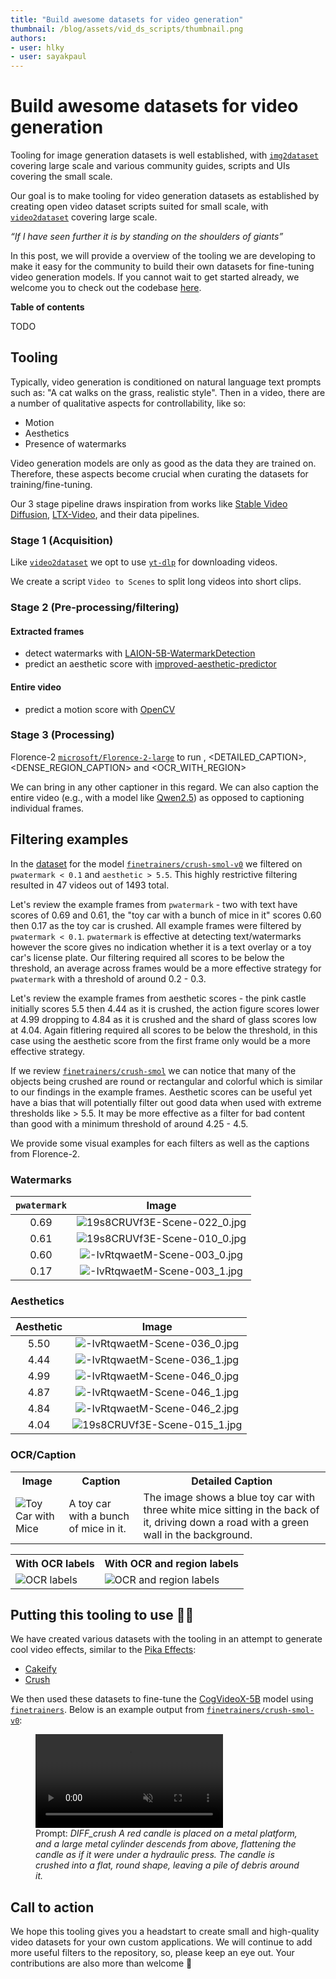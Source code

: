 ```yaml
---
title: "Build awesome datasets for video generation"
thumbnail: /blog/assets/vid_ds_scripts/thumbnail.png
authors:
- user: hlky
- user: sayakpaul
---
```


# Build awesome datasets for video generation

Tooling for image generation datasets is well established, with [`img2dataset`](https://github.com/rom1504/img2dataset) covering large scale and various community guides, scripts and UIs covering the small scale.

Our goal is to make tooling for video generation datasets as established by creating open video dataset scripts suited for small scale, with [`video2dataset`](https://github.com/iejMac/video2dataset) covering large scale.

*“If I have seen further it is by standing on the shoulders of giants”*

In this post, we will provide a overview of the tooling we are developing to make it easy for the community to build their own datasets for fine-tuning video generation models. If you cannot wait to get started already, we welcome you to check out the codebase [here](https://github.com/huggingface/video-dataset-scripts/tree/main/video_processing). 

**Table of contents**

TODO

## Tooling

Typically, video generation is conditioned on natural language text prompts such as: "A cat walks on the grass, realistic style". Then in a video, there are a number of qualitative aspects for controllability, like so:

* Motion
* Aesthetics
* Presence of watermarks

Video generation models are only as good as the data they are trained on. Therefore, these aspects become crucial when curating the datasets for training/fine-tuning.

Our 3 stage pipeline draws inspiration from works like [Stable Video Diffusion](https://arxiv.org/abs/2311.15127), [LTX-Video](https://arxiv.org/abs/2501.00103), and their data pipelines.

### Stage 1 (Acquisition)

Like [`video2dataset`](https://github.com/iejMac/video2dataset) we opt to use [`yt-dlp`](https://github.com/yt-dlp/yt-dlp) for downloading videos.

We create a script `Video to Scenes` to split long videos into short clips.

### Stage 2 (Pre-processing/filtering)

#### Extracted frames

- detect watermarks with [LAION-5B-WatermarkDetection](https://github.com/LAION-AI/LAION-5B-WatermarkDetection)
- predict an aesthetic score with [improved-aesthetic-predictor](https://github.com/christophschuhmann/improved-aesthetic-predictor)

#### Entire video

- predict a motion score with [OpenCV](https://docs.opencv.org/3.4/d4/dee/tutorial_optical_flow.html)

### Stage 3 (Processing)

Florence-2 [`microsoft/Florence-2-large`](http://hf.co/microsoft/Florence-2-large) to run <CAPTION>, <DETAILED_CAPTION>, <DENSE_REGION_CAPTION> and <OCR_WITH_REGION>

We can bring in any other captioner in this regard. We can also caption the entire video (e.g., with a model like [Qwen2.5](https://huggingface.co/docs/transformers/main/en/model_doc/qwen2_5_vl)) as opposed to captioning individual frames.

## Filtering examples

In the [dataset](https://huggingface.co/datasets/finetrainers/crush-smol) for the model [`finetrainers/crush-smol-v0`](https://hf.co/finetrainers/crush-smol-v0) we filtered on `pwatermark < 0.1` and `aesthetic > 5.5`. This highly restrictive filtering resulted in 47 videos out of 1493 total. 

Let's review the example frames from `pwatermark` - two with text have scores of 0.69 and 0.61, the "toy car with a bunch of mice in it" scores 0.60 then 0.17 as the toy car is crushed. All example frames were filtered by `pwatermark < 0.1`. `pwatermark` is effective at detecting text/watermarks however the score gives no indication whether it is a text overlay or a toy car's license plate. Our filtering required all scores to be below the threshold, an average across frames would be a more effective strategy for `pwatermark` with a threshold of around 0.2 - 0.3.

Let's review the example frames from aesthetic scores - the pink castle initially scores 5.5 then 4.44 as it is crushed, the action figure scores lower at 4.99 dropping to 4.84 as it is crushed and the shard of glass scores low at 4.04. Again fitlering required all scores to be below the threshold, in this case using the aesthetic score from the first frame only would be a more effective strategy. 

If we review [`finetrainers/crush-smol`](https://huggingface.co/datasets/finetrainers/crush-smol) we can notice that many of the objects being crushed are round or rectangular and colorful which is similar to our findings in the example frames. Aesthetic scores can be useful yet have a bias that will potentially filter out good data when used with extreme thresholds like > 5.5. It may be more effective as a filter for bad content than good with a minimum threshold of around 4.25 - 4.5.

We provide some visual examples for each filters as well as the captions from Florence-2.

### Watermarks

| **`pwatermark`** | **Image** |
|:----------:|:-----:|
| 0.69       | ![19s8CRUVf3E-Scene-022_0.jpg](https://huggingface.co/datasets/huggingface/documentation-images/resolve/main/blog/vid_ds_scripts/19s8CRUVf3E-Scene-022_0.jpg) |
| 0.61       | ![19s8CRUVf3E-Scene-010_0.jpg](https://huggingface.co/datasets/huggingface/documentation-images/resolve/main/blog/vid_ds_scripts/19s8CRUVf3E-Scene-010_0.jpg) |
| 0.60       | ![-IvRtqwaetM-Scene-003_0.jpg](https://huggingface.co/datasets/huggingface/documentation-images/resolve/main/blog/vid_ds_scripts/-IvRtqwaetM-Scene-003_0.jpg) |
| 0.17       | ![-IvRtqwaetM-Scene-003_1.jpg](https://huggingface.co/datasets/huggingface/documentation-images/resolve/main/blog/vid_ds_scripts/-IvRtqwaetM-Scene-003_1.jpg) |


### Aesthetics

| **Aesthetic** | **Image** |
|:---------:|:-----:|
| 5.50      | ![-IvRtqwaetM-Scene-036_0.jpg](https://huggingface.co/datasets/huggingface/documentation-images/resolve/main/blog/vid_ds_scripts/-IvRtqwaetM-Scene-036_0.jpg) |
| 4.44      | ![-IvRtqwaetM-Scene-036_1.jpg](https://huggingface.co/datasets/huggingface/documentation-images/resolve/main/blog/vid_ds_scripts/-IvRtqwaetM-Scene-036_1.jpg) |
| 4.99      | ![-IvRtqwaetM-Scene-046_0.jpg](https://huggingface.co/datasets/huggingface/documentation-images/resolve/main/blog/vid_ds_scripts/-IvRtqwaetM-Scene-046_0.jpg) |
| 4.87      | ![-IvRtqwaetM-Scene-046_1.jpg](https://huggingface.co/datasets/huggingface/documentation-images/resolve/main/blog/vid_ds_scripts/-IvRtqwaetM-Scene-046_1.jpg) |
| 4.84      | ![-IvRtqwaetM-Scene-046_2.jpg](https://huggingface.co/datasets/huggingface/documentation-images/resolve/main/blog/vid_ds_scripts/-IvRtqwaetM-Scene-046_2.jpg) |
| 4.04      | ![19s8CRUVf3E-Scene-015_1.jpg](https://huggingface.co/datasets/huggingface/documentation-images/resolve/main/blog/vid_ds_scripts/19s8CRUVf3E-Scene-015_1.jpg) |

### OCR/Caption

<table>
    <tr>
        <th>Image</th>
        <th>Caption</th>
        <th>Detailed Caption</th>
    </tr>
    <tr>
        <td>
            <img src="https://huggingface.co/datasets/huggingface/documentation-images/resolve/main/blog/vid_ds_scripts/-IvRtqwaetM-Scene-003_0%201.jpg" 
                 alt="Toy Car with Mice">
        </td>
        <td>A toy car with a bunch of mice in it.</td>
        <td>The image shows a blue toy car with three white mice sitting in the back of it, driving down a road with a green wall in the background.</td>
    </tr>
</table>

<table>
    <tr>
        <th>With OCR labels</th>
        <th>With OCR and region labels</th>
    </tr>
    <tr>
        <td>
            <img src="https://huggingface.co/datasets/huggingface/documentation-images/resolve/main/blog/vid_ds_scripts/image_with_ocr_labels.jpg" 
                 alt="OCR labels">
        </td>
        <td>
            <img src="https://huggingface.co/datasets/huggingface/documentation-images/resolve/main/blog/vid_ds_scripts/image_with_ocr_and_region_labels.jpg" 
                 alt="OCR and region labels">
        </td>
    </tr>
</table>


## Putting this tooling to use 👨‍🍳

We have created various datasets with the tooling in an attempt to generate cool video effects, similar to the [Pika Effects](https://pikartai.com/effects/):

- [Cakeify](https://huggingface.co/datasets/finetrainers/cakeify-smol)
- [Crush](https://huggingface.co/datasets/finetrainers/crush-smol)

We then used these datasets to fine-tune the [CogVideoX-5B](https://huggingface.co/THUDM/CogVideoX-5b) model using [`finetrainers`](https://github.com/a-r-r-o-w/finetrainers). Below is an example output from [`finetrainers/crush-smol-v0`](https://huggingface.co/finetrainers/crush-smol-v0): 


<figure class="image flex flex-col items-center text-center m-0 w-full">
   <video
      alt="demo4.mp4"
      autoplay loop autobuffer muted playsinline
    >
    <source src="https://huggingface.co/datasets/huggingface/documentation-images/resolve/main/blog/vid_ds_scripts/assets_output_0.mp4" type="video/mp4">
  </video>
  <figcaption>Prompt: <i>DIFF_crush A red candle is placed on a metal platform, and a large metal cylinder descends from above, flattening the candle as if it were under a hydraulic press. The candle is crushed into a flat, round shape, leaving a pile of debris around it.</i></figcaption>
</figure>

## Call to action

We hope this tooling gives you a headstart to create small and high-quality video datasets for your own custom applications. We will continue to add more useful filters to the repository, so, please keep an eye out. Your contributions are also more than welcome 🤗